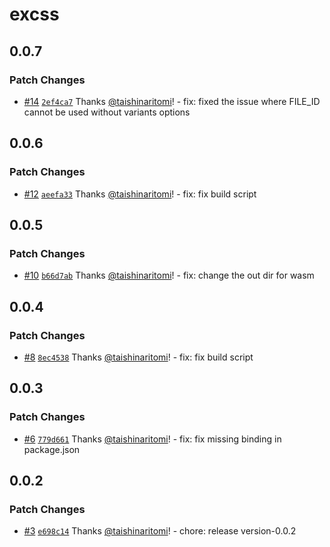 # excss

## 0.0.7

### Patch Changes

- [#14](https://github.com/taishinaritomi/excss/pull/14) [`2ef4ca7`](https://github.com/taishinaritomi/excss/commit/2ef4ca7c55265cc301f234eca815fe9d2fb64a7d) Thanks [@taishinaritomi](https://github.com/taishinaritomi)! - fix: fixed the issue where FILE_ID cannot be used without variants options

## 0.0.6

### Patch Changes

- [#12](https://github.com/taishinaritomi/excss/pull/12) [`aeefa33`](https://github.com/taishinaritomi/excss/commit/aeefa3347431bcda9635dc2086e22def92f62d27) Thanks [@taishinaritomi](https://github.com/taishinaritomi)! - fix: fix build script

## 0.0.5

### Patch Changes

- [#10](https://github.com/taishinaritomi/excss/pull/10) [`b66d7ab`](https://github.com/taishinaritomi/excss/commit/b66d7abd491d5d876a7d1294309d726cb7e32e77) Thanks [@taishinaritomi](https://github.com/taishinaritomi)! - fix: change the out dir for wasm

## 0.0.4

### Patch Changes

- [#8](https://github.com/taishinaritomi/excss/pull/8) [`8ec4538`](https://github.com/taishinaritomi/excss/commit/8ec4538946971b720d4a5f9eaa15b8fff1756fb9) Thanks [@taishinaritomi](https://github.com/taishinaritomi)! - fix: fix build script

## 0.0.3

### Patch Changes

- [#6](https://github.com/taishinaritomi/excss/pull/6) [`779d661`](https://github.com/taishinaritomi/excss/commit/779d661b1290e8bd14bcc7a6cc7b49357fbdcaf4) Thanks [@taishinaritomi](https://github.com/taishinaritomi)! - fix: fix missing binding in package.json

## 0.0.2

### Patch Changes

- [#3](https://github.com/taishinaritomi/excss/pull/3) [`e698c14`](https://github.com/taishinaritomi/excss/commit/e698c14cf3a40783b2710532b784f9dbda8b9ec5) Thanks [@taishinaritomi](https://github.com/taishinaritomi)! - chore: release version-0.0.2
